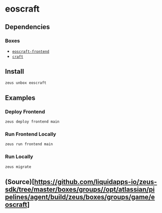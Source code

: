 
eoscraft 
====================




## Dependencies
### Boxes
* [`eoscraft-frontend`](eoscraft-frontend.md)
* [`craft`](craft.md)




## Install
```bash
zeus unbox eoscraft
```
## Examples
### Deploy Frontend 
```bash
zeus deploy frontend main
```
### Run Frontend Locally 
```bash
zeus run frontend main
```
### Run Locally 
```bash
zeus migrate
```





## (Source)[https://github.com/liquidapps-io/zeus-sdk/tree/master/boxes/groups//opt/atlassian/pipelines/agent/build/zeus/boxes/groups/game/eoscraft]
